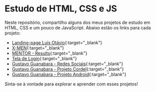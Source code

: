 # Estudo de HTML, CSS e JS

Neste repositório, compartilho alguns dos meus projetos de estudo em HTML, CSS e um pouco de JavaScript. Abaixo estão os links para cada projeto:

- [Landing-page Luis Otávio](https://pabloalves99.github.io/HTML-CSS/LuisOtavio/landing-page/index.html){:target="_blank"}
- [X-MEN](https://pabloalves99.github.io/HTML-CSS/X-MEN/index.html){:target="_blank"}
- [MENTOR - Results](https://pabloalves99.github.io/HTML-CSS/Mentor/ComponentesDeResumoDeResultado/Projeto/index.html){:target="_blank"}
- [Tela de Login](https://pabloalves99.github.io/HTML-CSS/GustavoGuanabara/Modulo%204/Projeto-Login/index.html){:target="_blank"}
- [Gustavo Guanabara - Redes Sociais](https://pabloalves99.github.io/HTML-CSS/GustavoGuanabara/Modulo%204/Projeto-Rede-Social/index.html){:target="_blank"}
- [Gustavo Guanabara - Projeto Cordel](https://pabloalves99.github.io/HTML-CSS/GustavoGuanabara/Modulo%203/projetoCordel/index.html){:target="_blank"}
- [Gustavo Guanabara - Projeto Android](https://pabloalves99.github.io/HTML-CSS/GustavoGuanabara/Modulo%202/ProjetoAndroid/android.html){:target="_blank"}

Sinta-se à vontade para explorar e aprender com esses projetos!
